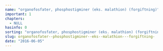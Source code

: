 ```yaml
---
name: "organofosfater, phosphostigminer (eks. malathion) (forgiftning)"
important: 1
chapters:
  - NULL
hasinfo: 0
sorting: "organofosfater, phosphostigminer (eks. malathion) (forgiftning)"
slug: organofosfater--phosphostigminer--eks--malathion---forgiftning-
date: "2016-06-05"
---
```

